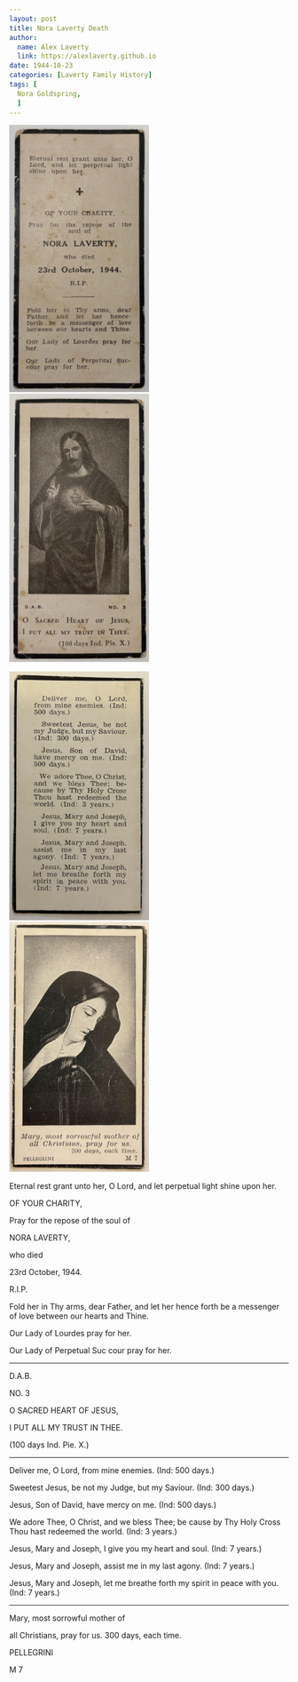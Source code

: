 ```yaml
---
layout: post
title: Nora Laverty Death
author:
  name: Alex Laverty
  link: https://alexlaverty.github.io
date: 1944-10-23
categories: [Laverty Family History]
tags: [
  Nora Goldspring,
  ]
---
```




<p float="left">
  <img src="/assets/img/laverty/nora-laverty01.jpg" width="50%"/>
  <img src="/assets/img/laverty/nora-laverty02.jpg" width="50%"/>
</p>
<p float="left">
  <img src="/assets/img/laverty/nora-laverty03.jpg" width="50%"/>
  <img src="/assets/img/laverty/nora-laverty04.jpg" width="50%"/>
</p>

Eternal rest grant unto her, O Lord, and let perpetual light shine upon her.

OF YOUR CHARITY,

Pray for the repose of the soul of

NORA LAVERTY,

who died

23rd October, 1944.

R.I.P.

Fold her in Thy arms, dear Father, and let her hence forth be a messenger of love between our hearts and Thine.

Our Lady of Lourdes pray for her.

Our Lady of Perpetual Suc cour pray for her.

---

D.A.B.

NO. 3

O SACRED HEART OF JESUS,

I PUT ALL MY TRUST IN THEE.

(100 days Ind. Pie. X.)

---

Deliver me, O Lord, from mine enemies. (Ind: 500 days.)

Sweetest Jesus, be not my Judge, but my Saviour. (Ind: 300 days.)

Jesus, Son of David, have mercy on me. (Ind: 500 days.)

We adore Thee, O Christ, and we bless Thee; be cause by Thy Holy Cross Thou hast redeemed the world. (Ind: 3 years.)

Jesus, Mary and Joseph, I give you my heart and soul. (Ind: 7 years.)

Jesus, Mary and Joseph, assist me in my last agony. (Ind: 7 years.)

Jesus, Mary and Joseph, let me breathe forth my spirit in peace with you. (Ind: 7 years.)

---

Mary, most sorrowful mother of

all Christians, pray for us. 300 days, each time.

PELLEGRINI

M 7
